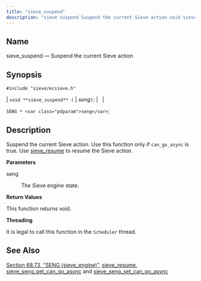 ```yaml
---
title: "sieve_suspend"
description: "sieve suspend Suspend the current Sieve action void sieve suspend seng SENG seng Suspend the current Sieve action Use this function only if can go async is true Use sieve resume to resume the Sieve action seng The Sieve engine state This function returns void It is legal to call..."
---
```


<a name="apis.sieve_suspend"></a> 
## Name

sieve_suspend — Suspend the current Sieve action

## Synopsis

`#include "sieve/ecsieve.h"`

| `void **sieve_suspend** (` | <var class="pdparam">seng</var>`)`; |   |

`SENG * <var class="pdparam">seng</var>`;<a name="idp60928896"></a> 
## Description

Suspend the current Sieve action. Use this function only if `can_go_async` is true. Use [sieve_resume](/momentum/3/3-api/apis-sieve-resume) to resume the Sieve action.

**<a name="idp60931328"></a> Parameters**

<dl class="variablelist">

<dt>seng</dt>

<dd>

The Sieve engine state.

</dd>

</dl>

**<a name="idp60934064"></a> Return Values**

This function returns void.

**<a name="idp60934976"></a> Threading**

It is legal to call this function in the `Scheduler` thread.

<a name="idp60936832"></a> 
## See Also

[Section 68.73, “SENG (sieve_engine)”](structs.seng "68.73. SENG (sieve_engine)"), [sieve_resume](/momentum/3/3-api/apis-sieve-resume), [sieve_seng_get_can_go_async](/momentum/3/3-api/apis-sieve-seng-get-can-go-async) and [sieve_seng_set_can_go_async](/momentum/3/3-api/apis-sieve-seng-set-can-go-async)